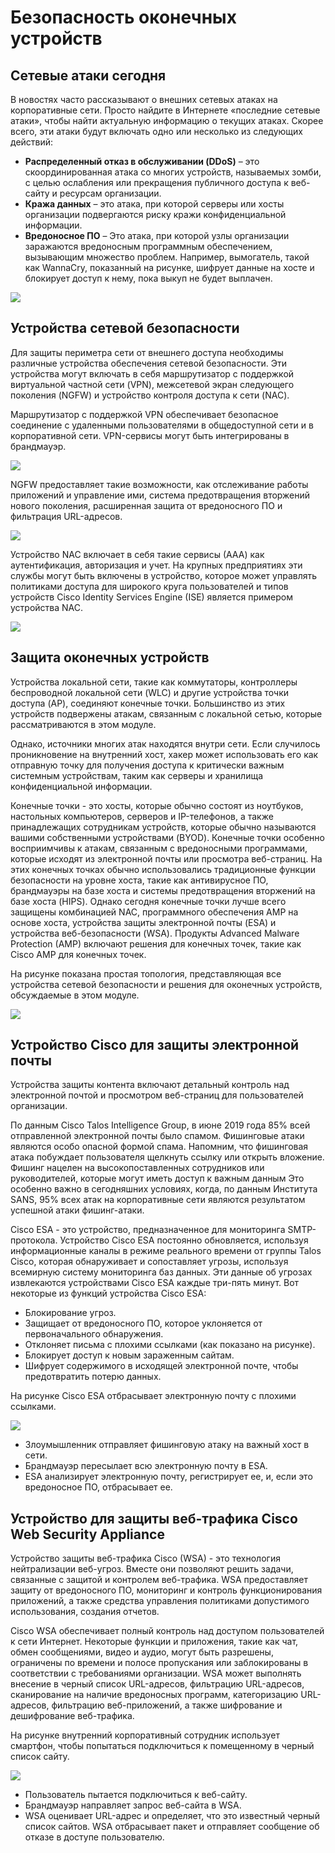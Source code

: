 # Безопасность оконечных устройств

<!-- 10.1.1-->
## Сетевые атаки сегодня

В новостях часто рассказывают о внешних сетевых атаках на корпоративные сети. Просто найдите в Интернете «последние сетевые атаки», чтобы найти актуальную информацию о текущих атаках. Скорее всего, эти атаки будут включать одно или несколько из следующих действий:

- **Распределенный отказ в обслуживании (DDoS)** – это скоординированная атака со многих устройств, называемых зомби, с целью ослабления или прекращения публичного доступа к веб-сайту и ресурсам организации.
- **Кража данных** – это атака, при которой серверы или хосты организации подвергаются риску кражи конфиденциальной информации.
- **Вредоносное ПО** – Это атака, при которой узлы организации заражаются вредоносным программным обеспечением, вызывающим множество проблем. Например, вымогатель, такой как WannaCry, показанный на рисунке, шифрует данные на хосте и блокирует доступ к нему, пока выкуп не будет выплачен.

![](./assets/10.1.1.png)

<!-- 10.1.2-->
## Устройства сетевой безопасности

Для защиты периметра сети от внешнего доступа необходимы различные устройства обеспечения сетевой безопасности. Эти устройства могут включать в себя маршрутизатор с поддержкой виртуальной частной сети (VPN), межсетевой экран следующего поколения (NGFW) и устройство контроля доступа к сети (NAC).

Маршрутизатор с поддержкой VPN обеспечивает безопасное соединение с удаленными пользователями в общедоступной сети и в корпоративной сети. VPN-сервисы могут быть интегрированы в брандмауэр.

![](./assets/10.1.2-1.png)

NGFW предоставляет такие возможности, как отслеживание работы приложений и управление ими, система предотвращения вторжений нового поколения, расширенная защита от вредоносного ПО и фильтрация URL-адресов.

![](./assets/10.1.2-2.png)

Устройство NAC включает в себя такие сервисы (ААА) как аутентификация, авторизация и учет. На крупных предприятиях эти службы могут быть включены в устройство, которое может управлять политиками доступа для широкого круга пользователей и типов устройств Cisco Identity Services Engine (ISE) является примером устройства NAC.

![](./assets/10.1.2-3.png)

<!-- 10.1.3-->
## Защита оконечных устройств

Устройства локальной сети, такие как коммутаторы, контроллеры беспроводной локальной сети (WLC) и другие устройства точки доступа (AP), соединяют конечные точки. Большинство из этих устройств подвержены атакам, связанным с локальной сетью, которые рассматриваются в этом модуле.

Однако, источники многих атак находятся внутри сети. Если случилось проникновение на внутренний хост, хакер может использовать его как отправную точку для получения доступа к критически важным системным устройствам, таким как серверы и хранилища конфиденциальной информации.

Конечные точки - это хосты, которые обычно состоят из ноутбуков, настольных компьютеров, серверов и IP-телефонов, а также принадлежащих сотрудникам устройств, которые обычно называются вашими собственными устройствами (BYOD). Конечные точки особенно восприимчивы к атакам, связанным с вредоносными программами, которые исходят из электронной почты или просмотра веб-страниц. На этих конечных точках обычно использовались традиционные функции безопасности на уровне хоста, такие как антивирусное ПО, брандмауэры на базе хоста и системы предотвращения вторжений на базе хоста (HIPS). Однако сегодня конечные точки лучше всего защищены комбинацией NAC, программного обеспечения AMP на основе хоста, устройства защиты электронной почты (ESA) и устройства веб-безопасности (WSA). Продукты Advanced Malware Protection (AMP) включают решения для конечных точек, такие как Cisco AMP для конечных точек.

На рисунке показана простая топология, представляющая все устройства сетевой безопасности и решения для оконечных устройств, обсуждаемые в этом модуле.

![](./assets/10.1.3.png)

<!-- 10.1.4-->
## Устройство Cisco для защиты электронной почты

Устройства защиты контента включают детальный контроль над электронной почтой и просмотром веб-страниц для пользователей организации.

По данным Cisco Talos Intelligence Group, в июне 2019 года 85% всей отправленной электронной почты было спамом. Фишинговые атаки являются особо опасной формой спама. Напомним, что фишинговая атака побуждает пользователя щелкнуть ссылку или открыть вложение. Фишинг нацелен на высокопоставленных сотрудников или руководителей, которые могут иметь доступ к важным данным Это особенно важно в сегодняшних условиях, когда, по данным Института SANS, 95% всех атак на корпоративные сети являются результатом успешной атаки фишинг-атаки.

Cisco ESA - это устройство, предназначенное для мониторинга SMTP-протокола. Устройство Cisco ESA постоянно обновляется, используя информационные каналы в режиме реального времени от группы Talos Cisco, которая обнаруживает и сопоставляет угрозы, используя всемирную систему мониторинга баз данных. Эти данные об угрозах извлекаются устройствами Cisco ESA каждые три-пять минут. Вот некоторые из функций устройства Cisco ESA:

- Блокирование угроз.
- Защищает от вредоносного ПО, которое уклоняется от первоначального обнаружения.
- Отклоняет письма с плохими ссылками (как показано на рисунке).
- Блокирует доступ к новым зараженным сайтам.
- Шифрует содержимого в исходящей электронной почте, чтобы предотвратить потерю данных.

На рисунке Cisco ESA отбрасывает электронную почту с плохими ссылками.

![](./assets/10.1.4.png)

- Злоумышленник отправляет фишинговую атаку на важный хост в сети.
- Брандмауэр пересылает всю электронную почту в ESA.
- ESA анализирует электронную почту, регистрирует ее, и, если это вредоносное ПО, отбрасывает ее.

<!-- 10.1.5-->
## Устройство для защиты веб-трафика Cisco Web Security Appliance

Устройство защиты веб-трафика Cisco (WSA) - это технология нейтрализации веб-угроз. Вместе они позволяют решить задачи, связанные с защитой и контролем веб-трафика. WSA предоставляет защиту от вредоносного ПО, мониторинг и контроль функционирования приложений, а также средства управления политиками допустимого использования, создания отчетов.

Cisco WSA обеспечивает полный контроль над доступом пользователей к сети Интернет. Некоторые функции и приложения, такие как чат, обмен сообщениями, видео и аудио, могут быть разрешены, ограничены по времени и полосе пропускания или заблокированы в соответствии с требованиями организации. WSA может выполнять внесение в черный список URL-адресов, фильтрацию URL-адресов, сканирование на наличие вредоносных программ, категоризацию URL-адресов, фильтрацию веб-приложений, а также шифрование и дешифрование веб-трафика.

На рисунке внутренний корпоративный сотрудник использует смартфон, чтобы попытаться подключиться к помещенному в черный список сайту.

![](./assets/10.1.5.png)

- Пользователь пытается подключиться к веб-сайту.
- Брандмауэр направляет запрос веб-сайта в WSA.
- WSA оценивает URL-адрес и определяет, что это известный черный список сайтов. WSA отбрасывает пакет и отправляет сообщение об отказе в доступе пользователю.
